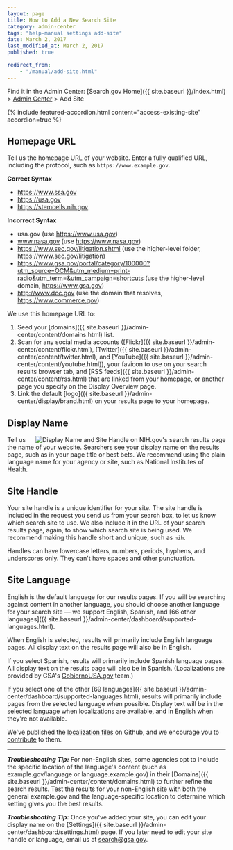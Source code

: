 ```yaml
---
layout: page
title: How to Add a New Search Site
category: admin-center
tags: "help-manual settings add-site"
date: March 2, 2017
last_modified_at: March 2, 2017
published: true

redirect_from:
    - "/manual/add-site.html"
---
```

Find it in the Admin Center: [Search.gov Home]({{ site.baseurl }}/index.html) > [Admin Center](https://search.usa.gov/sites/) > Add Site

{% include featured-accordion.html content="access-existing-site" accordion=true %}

## Homepage URL

Tell us the homepage URL of your website. Enter a fully qualified URL, including the protocol, such as `https://www.example.gov`. 

**Correct Syntax**

* https://www.ssa.gov     
* https://usa.gov  
* https://stemcells.nih.gov

**Incorrect Syntax**

* usa.gov (use https://www.usa.gov)  
* www.nasa.gov (use https://www.nasa.gov)  
* https://www.sec.gov/litigation.shtml (use the higher-level folder, https://www.sec.gov/litigation)  
* https://www.gsa.gov/portal/category/100000?utm_source=OCM&utm_medium=print-radio&utm_term=&utm_campaign=shortcuts (use the higher-level domain, https://www.gsa.gov)
* http://www.doc.gov (use the domain that resolves, https://www.commerce.gov)  

We use this homepage URL to: 

1. Seed your [domains]({{ site.baseurl }}/admin-center/content/domains.html) list.
1. Scan for any social media accounts ([Flickr]({{ site.baseurl }}/admin-center/content/flickr.html), [Twitter]({{ site.baseurl }}/admin-center/content/twitter.html), and [YouTube]({{ site.baseurl }}/admin-center/content/youtube.html)), your favicon to use on your search results browser tab, and [RSS feeds]({{ site.baseurl }}/admin-center/content/rss.html) that are linked from your homepage, or another page you specify on the Display Overview page.
1. Link the default [logo]({{ site.baseurl }}/admin-center/display/brand.html) on your results page to your homepage.

## Display Name

<a href="{{ site.url }}/assets/img/site/DisplayName_SiteHandle_800.png"><img style="float: right;" src="{{ site.url }}/assets/img/site/DisplayName_SiteHandle_800.png" alt="Display Name and Site Handle on NIH.gov's search results page"></a>Tell us the name of your website. Searchers see your display name on the results page, such as in your page title or best bets. We recommend using the plain language name for your agency or site, such as National Institutes of Health. 

## Site Handle

Your site handle is a unique identifier for your site. The site handle is included in the request you send us from your search box, to let us know which search site to use. We also include it in the URL of your search results page, again, to show which search site is being used. We recommend making this handle short and unique, such as `nih`.

Handles can have lowercase letters, numbers, periods, hyphens, and underscores only. They can't have spaces and other punctuation.

## Site Language

English is the default language for our results pages. If you will be searching against content in another language, you should choose another language for your search site &mdash; we support English, Spanish, and [66 other languages]({{ site.baseurl }}/admin-center/dashboard/supported-languages.html). 

When English is selected, results will primarily include English language pages. All display text on the results page will also be in English. 

If you select Spanish, results will primarily include Spanish language pages. All display text on the results page will also be in Spanish. (Localizations are provided by GSA's [GobiernoUSA.gov](https://gobierno.usa.gov/) team.)

If you select one of the other [69 languages]({{ site.baseurl }}/admin-center/dashboard/supported-languages.html), results will primarily include pages from the selected language when possible. Display text will be in the selected language when localizations are available, and in English when they're not available.

We've published the [localization files](https://github.com/GSA/search-gov/tree/master/config/locales) on Github, and we encourage you to [contribute](https://github.com/GSA/search-gov/blob/master/CONTRIBUTING.md) to them.

---

***Troubleshooting Tip:*** For non-English sites, some agencies opt to include the specific location of the language's content (such as example.gov/language or language.example.gov) in their [Domains]({{ site.baseurl }}/admin-center/content/domains.html) to further refine the search results. Test the results for your non-English site with both the general example.gov and the language-specific location to determine which setting gives you the best results.

***Troubleshooting Tip:*** Once you've added your site, you can edit your display name on the [Settings]({{ site.baseurl }}/admin-center/dashboard/settings.html) page. If you later need to edit your site handle or language, email us at <search@gsa.gov>.
